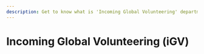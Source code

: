 ```yaml
---
description: Get to know what is 'Incoming Global Volunteering' department.
---
```


# Incoming Global Volunteering \(iGV\)

